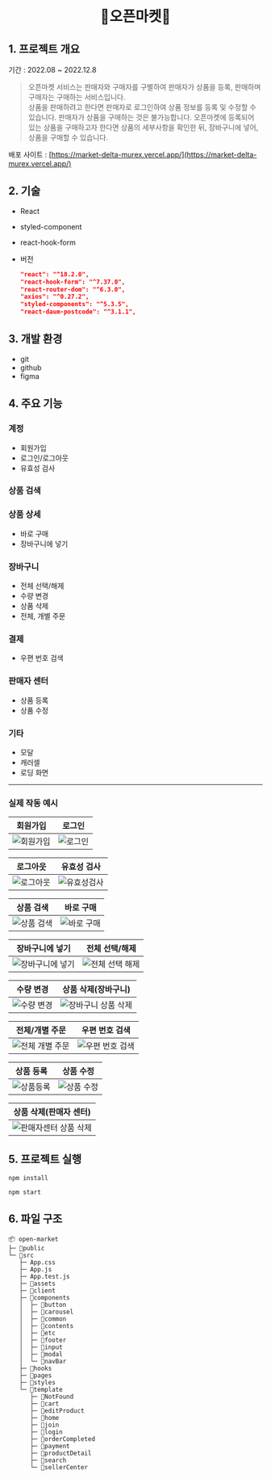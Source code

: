 <h1 align= 'center'>🛒오픈마켓🛒</h1>

## 1. 프로젝트 개요

기간 : 2022.08 ~ 2022.12.8

> 오픈마켓 서비스는 판매자와 구매자를 구별하여 판매자가 상품을 등록, 판매하며 구매자는 구매하는 서비스입니다.<br>
> 상품을 판매하려고 한다면 판매자로 로그인하여 상품 정보를 등록 및 수정할 수 있습니다. 판매자가 상품을 구매하는 것은 불가능합니다. 오픈마켓에 등록되어 있는 상품을 구매하고자 한다면 상품의 세부사항을 확인한 뒤, 장바구니에 넣어, 상품을 구매할 수 있습니다.

배포 사이트 : [https://market-delta-murex.vercel.app/](https://market-delta-murex.vercel.app/)

## 2. 기술

- React
- styled-component
- react-hook-form
- 버전

  ```json
  "react": "^18.2.0",
  "react-hook-form": "^7.37.0",
  "react-router-dom": "^6.3.0",
  "axios": "^0.27.2",
  "styled-components": "^5.3.5",
  "react-daum-postcode": "^3.1.1",
  ```

## 3. 개발 환경

- git
- github
- figma

## 4. 주요 기능

### 계정

- 회원가입
- 로그인/로그아웃
- 유효성 검사

### 상품 검색

### 상품 상세

- 바로 구매
- 장바구니에 넣기

### 장바구니

- 전체 선택/해제
- 수량 변경
- 상품 삭제
- 전체, 개별 주문

### 결제

- 우편 번호 검색

### 판매자 센터

- 상품 등록
- 상품 수정

### 기타

- 모달
- 캐러셀
- 로딩 화면

---

### 실제 작동 예시

<center>

|                                                      회원가입                                                       |                                                      로그인                                                       |
| :-----------------------------------------------------------------------------------------------------------------: | :---------------------------------------------------------------------------------------------------------------: |
| ![회원가입](https://user-images.githubusercontent.com/100986977/206175026-d6b809b8-a63c-421f-b0f0-23f30a9bdeea.gif) | ![로그인](https://user-images.githubusercontent.com/100986977/206177063-31ccac11-fc7c-4cb7-b81e-9e85b73182e2.gif) |

|                                                      로그아웃                                                       |                                                      유효성 검사                                                      |
| :-----------------------------------------------------------------------------------------------------------------: | :-------------------------------------------------------------------------------------------------------------------: |
| ![로그아웃](https://user-images.githubusercontent.com/100986977/206175037-497da138-0ad0-4c8c-8889-ccb8c916e363.gif) | ![유효성검사](https://user-images.githubusercontent.com/100986977/206174889-ed13bf33-3b3c-43eb-9fcb-59180783d049.gif) |

|                                                      상품 검색                                                       |                                                      바로 구매                                                       |
| :------------------------------------------------------------------------------------------------------------------: | :------------------------------------------------------------------------------------------------------------------: |
| ![상품 검색](https://user-images.githubusercontent.com/100986977/206175041-cf923e04-8b15-4d3e-b5d6-337bd96f3401.gif) | ![바로 구매](https://user-images.githubusercontent.com/100986977/206174929-6f8acc9c-38ad-4b39-adb9-9754565edc53.gif) |

|                                                      장바구니에 넣기                                                       |                                                      전체 선택/해제                                                       |
| :------------------------------------------------------------------------------------------------------------------------: | :-----------------------------------------------------------------------------------------------------------------------: |
| ![장바구니에 넣기](https://user-images.githubusercontent.com/100986977/206187645-4419a9c4-152e-4b84-a212-0811c6fe70b3.gif) | ![전체 선택 해제](https://user-images.githubusercontent.com/100986977/206174947-b5c990ac-d4b0-4c2a-a237-876a681e4664.gif) |

|                                                      수량 변경                                                       |                                                      상품 삭제(장바구니)                                                      |
| :------------------------------------------------------------------------------------------------------------------: | :---------------------------------------------------------------------------------------------------------------------------: |
| ![수량 변경](https://user-images.githubusercontent.com/100986977/206174951-529b4477-d296-4606-82e7-26cc50a0551a.gif) | ![장바구니 상품 삭제](https://user-images.githubusercontent.com/100986977/206177076-1369cb45-79ba-4e7c-ac54-f9dfad53a283.gif) |

|                                                      전체/개별 주문                                                       |                                                      우편 번호 검색                                                       |
| :-----------------------------------------------------------------------------------------------------------------------: | :-----------------------------------------------------------------------------------------------------------------------: |
| ![전체 개별 주문](https://user-images.githubusercontent.com/100986977/206174961-d5c3b66a-fc3a-4472-8e91-dff08ac4bde2.gif) | ![우편 번호 검색](https://user-images.githubusercontent.com/100986977/206174966-c0b520bd-67ef-4457-8afa-a11ba3d09d3a.gif) |

|                                                      상품 등록                                                      |                                                      상품 수정                                                       |
| :-----------------------------------------------------------------------------------------------------------------: | :------------------------------------------------------------------------------------------------------------------: |
| ![상품등록](https://user-images.githubusercontent.com/100986977/206174979-99d1f0ec-1cbd-4a3d-8aa9-782d009c4664.gif) | ![상품 수정](https://user-images.githubusercontent.com/100986977/206175013-d2b1197c-ecb9-42fc-9b69-73114be2b215.gif) |

|                                                     상품 삭제(판매자 센터)                                                      |
| :-----------------------------------------------------------------------------------------------------------------------------: |
| ![판매자센터 상품 삭제](https://user-images.githubusercontent.com/100986977/206180789-3617f4f9-54fb-4274-a87c-84214ba4ede1.gif) |

</center>

## 5. 프로젝트 실행

```
npm install

npm start
```

## 6. 파일 구조

```
📦 open-market
├─ 📂public
└─ 📂src
   ├─ App.css
   ├─ App.js
   ├─ App.test.js
   ├─ 📂assets
   ├─ 📂client
   ├─ 📂components
   │  ├─ 📂button
   │  ├─ 📂carousel
   │  ├─ 📂common
   │  ├─ 📂contents
   │  ├─ 📂etc
   │  ├─ 📂footer
   │  ├─ 📂input
   │  ├─ 📂modal
   │  └─ 📂navBar
   ├─ 📂hooks
   ├─ 📂pages
   ├─ 📂styles
   └─ 📂template
      ├─ 📂NotFound
      ├─ 📂cart
      ├─ 📂editProduct
      ├─ 📂home
      ├─ 📂join
      ├─ 📂login
      ├─ 📂orderCompleted
      ├─ 📂payment
      ├─ 📂productDetail
      ├─ 📂search
      └─ 📂sellerCenter
```

